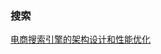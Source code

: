 ### 搜索
[电商搜索引擎的架构设计和性能优化](http://mp.weixin.qq.com/s?__biz=MzA5ODM5MDU3MA==&mid=402151692&idx=2&sn=3acb8c33860a91db6bc9dec28f74d209&scene=0#wechat_redirect)